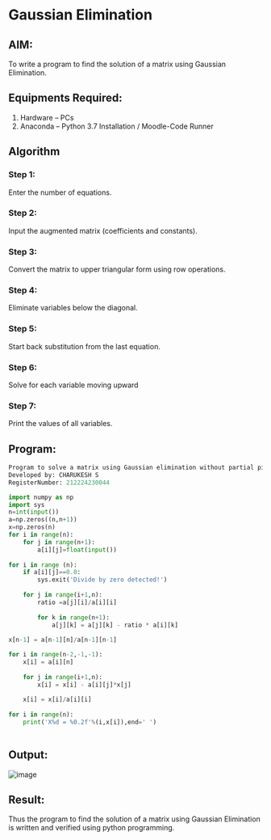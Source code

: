 # Gaussian Elimination

## AIM:
To write a program to find the solution of a matrix using Gaussian Elimination.

## Equipments Required:
1. Hardware – PCs
2. Anaconda – Python 3.7 Installation / Moodle-Code Runner

## Algorithm
### Step 1: 
Enter the number of equations.
### Step 2:
Input the augmented matrix (coefficients and constants).
### Step 3: 
Convert the matrix to upper triangular form using row operations.
### Step 4: 
Eliminate variables below the diagonal.
### Step 5: 
Start back substitution from the last equation.
### Step 6:
Solve for each variable moving upward
### Step 7: 
Print the values of all variables.
## Program:
```python
Program to solve a matrix using Gaussian elimination without partial pivoting.
Developed by: CHARUKESH S
RegisterNumber: 212224230044

import numpy as np
import sys
n=int(input())
a=np.zeros((n,n+1))
x=np.zeros(n)
for i in range(n):
    for j in range(n+1):
        a[i][j]=float(input())
        
for i in range (n):
    if a[i][j]==0.0:
        sys.exit('Divide by zero detected!')
        
    for j in range(i+1,n):
        ratio =a[j][i]/a[i][i]
        
        for k in range(n+1):
            a[j][k] = a[j][k] - ratio * a[i][k]
            
x[n-1] = a[n-1][n]/a[n-1][n-1]

for i in range(n-2,-1,-1):
    x[i] = a[i][n]
    
    for j in range(i+1,n):
        x[i] = x[i] - a[i][j]*x[j]
    
    x[i] = x[i]/a[i][i]
    
for i in range(n):
    print('X%d = %0.2f'%(i,x[i]),end=' ')
    
```

## Output:

![image](https://github.com/user-attachments/assets/2adfea22-ab3c-4412-8df3-2b446afeb00c)


## Result:
Thus the program to find the solution of a matrix using Gaussian Elimination is written and verified using python programming.

